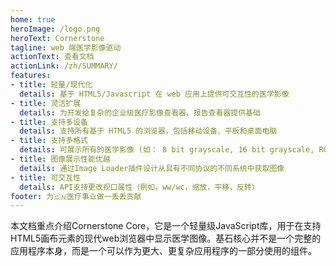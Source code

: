 ```yaml
---
home: true
heroImage: /logo.png
heroText: Cornerstone
tagline: web 端医学影像驱动
actionText: 查看文档
actionLink: /zh/SUMMARY/
features:
- title: 轻量/现代化
  details: 基于 HTML5/Javascript 在 web 应用上提供可交互性的医学影像
- title: 灵活扩展
  details: 为开发给复杂的企业级医疗影像查看器、报告查看器提供基础
- title: 支持多设备
  details: 支持所有基于 HTML5 的浏览器，包括移动设备、平板和桌面电脑
- title: 支持多格式
  details: 可展示所有的医学影像 (如： 8 bit grayscale, 16 bit grayscale, RGB color)
- title: 图像展示性能优越
  details: 通过Image Loader插件设计从具有不同协议的不同系统中获取图像
- title: 可交互性
  details: API支持更改视口属性（例如，ww/wc，缩放，平移，反转）
footer: 为🇨🇳医疗事业做一丢丢贡献
---
```


本文档重点介绍Cornerstone Core，它是一个轻量级JavaScript库，用于在支持HTML5画布元素的现代web浏览器中显示医学图像。基石核心并不是一个完整的应用程序本身，而是一个可以作为更大、更复杂应用程序的一部分使用的组件。
